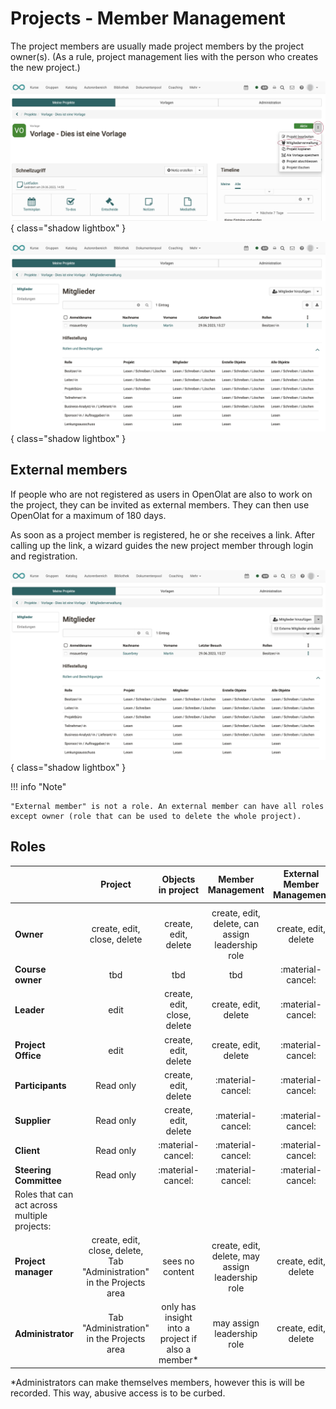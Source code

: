 # Projects - Member Management

The project members are usually made project members by the project owner(s). (As a rule, project management lies with the person who creates the new project.)

![projekte_mitgliederverwaltung_aufrufen_v1_de.png](assets/projekte_mitgliederverwaltung_aufrufen_v1_de.png){ class="shadow lightbox" }

![projekte_mitgliederverwaltung_v1_de.png](assets/projekte_mitgliederverwaltung_v1_de.png){ class="shadow lightbox" }

## External members

If people who are not registered as users in OpenOlat are also to work on the project, they can be invited as external members. They can then use OpenOlat for a maximum of 180 days.

As soon as a project member is registered, he or she receives a link. After calling up the link, a wizard guides the new project member through login and registration.

![projekte_mitgliederverwaltung_externe_einladen_v1_de.png](assets/projekte_mitgliederverwaltung_externe_einladen_v1_de.png){ class="shadow lightbox" }

!!! info "Note"

    "External member" is not a role. An external member can have all roles except owner (role that can be used to delete the whole project). 


## Roles

|    | Project| Objects in project |Member Management | External Member Management |
| ------------------------------------------------------------- | :--------------: | :--------------: | :--------------: | :--------------: |
|                                                                                       |
|**Owner** | create, edit, close, delete | create, edit, delete | create, edit, delete, can assign leadership role | create, edit, delete |
|**Course owner** | tbd | tbd | tbd | :material-cancel: |
|**Leader**| edit | create, edit, close, delete | create, edit, delete | :material-cancel: |
|**Project Office** | edit | create, edit, delete | create, edit, delete | :material-cancel: |
|**Participants**              | Read only | create, edit, delete            | :material-cancel: |     :material-cancel:    |
|**Supplier**         | Read only           | create, edit, delete | :material-cancel:| :material-cancel: |
|**Client**          | Read only           | :material-cancel: | :material-cancel: | :material-cancel: |
|**Steering Committee**         | Read only          | :material-cancel: | :material-cancel:| :material-cancel: |
| Roles that can act across multiple projects:                                                                                                   |
|**Project manager**                                        | create, edit, close, delete, Tab "Administration" in the Projects area      | sees no content | create, edit, delete, may assign leadership role | create, edit, delete  |
|**Administrator**                                         | Tab "Administration" in the Projects area      | only has insight into a project if also a member*       | may assign leadership role | create, edit, delete  |


*Administrators can make themselves members, however this is will be recorded. This way, abusive access is to be curbed.

